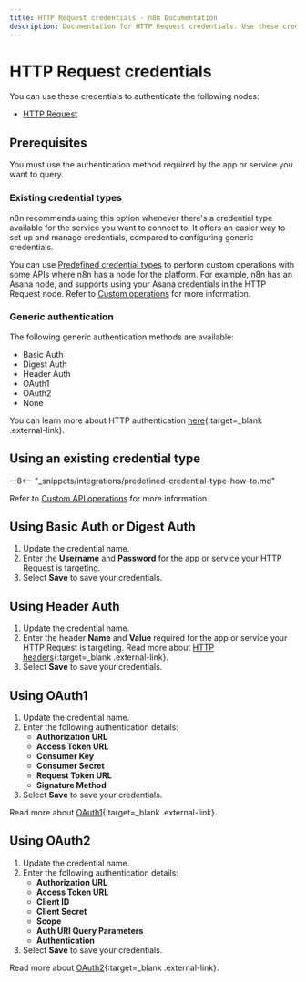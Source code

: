 ```yaml
---
title: HTTP Request credentials - n8n Documentation
description: Documentation for HTTP Request credentials. Use these credentials to authenticate HTTP Request in n8n, a workflow automation platform.
---
```


# HTTP Request credentials

You can use these credentials to authenticate the following nodes:

- [HTTP Request](/integrations/builtin/core-nodes/n8n-nodes-base.httprequest/)

## Prerequisites

You must use the authentication method required by the app or service you want to query.

### Existing credential types

n8n recommends using this option whenever there's a credential type available for the service you want to connect to. It offers an easier way to set up and manage credentials, compared to configuring generic credentials.

You can use [Predefined credential types](/integrations/custom-operations/#predefined-credential-types) to perform custom operations with some APIs where n8n has a node for the platform. For example, n8n has an Asana node, and supports using your Asana credentials in the HTTP Request node. Refer to [Custom operations](/integrations/custom-operations/) for more information.

### Generic authentication

The following generic authentication methods are available:

* Basic Auth
* Digest Auth
* Header Auth
* OAuth1
* OAuth2
* None

You can learn more about HTTP authentication [here](https://developer.mozilla.org/en-US/docs/Web/HTTP/Authentication#see_also){:target=_blank .external-link}.


## Using an existing credential type

--8<-- "_snippets/integrations/predefined-credential-type-how-to.md"

Refer to [Custom API operations](/integrations/custom-operations/) for more information.

## Using Basic Auth or Digest Auth

1. Update the credential name.
2. Enter the **Username** and **Password** for the app or service your HTTP Request is targeting. 
3. Select **Save** to save your credentials.

## Using Header Auth

1. Update the credential name.
2. Enter the header **Name** and **Value** required for the app or service your HTTP Request is targeting. Read more about [HTTP headers](https://developer.mozilla.org/en-US/docs/Web/HTTP/Headers#authentication){:target=_blank .external-link}.
3. Select **Save** to save your credentials.

## Using OAuth1

1. Update the credential name.
2. Enter the following authentication details:
    * **Authorization URL**
    * **Access Token URL**
    * **Consumer Key**
    * **Consumer Secret**
    * **Request Token URL**
    * **Signature Method**
3. Select **Save** to save your credentials.

Read more about [OAuth1](https://oauth.net/1/){:target=_blank .external-link}.

## Using OAuth2

1. Update the credential name.
2. Enter the following authentication details:
    * **Authorization URL**
    * **Access Token URL**
    * **Client ID**
    * **Client Secret**
    * **Scope**
    * **Auth URI Query Parameters**
    * **Authentication**
3. Select **Save** to save your credentials.

Read more about [OAuth2](https://oauth.net/2/){:target=_blank .external-link}.


